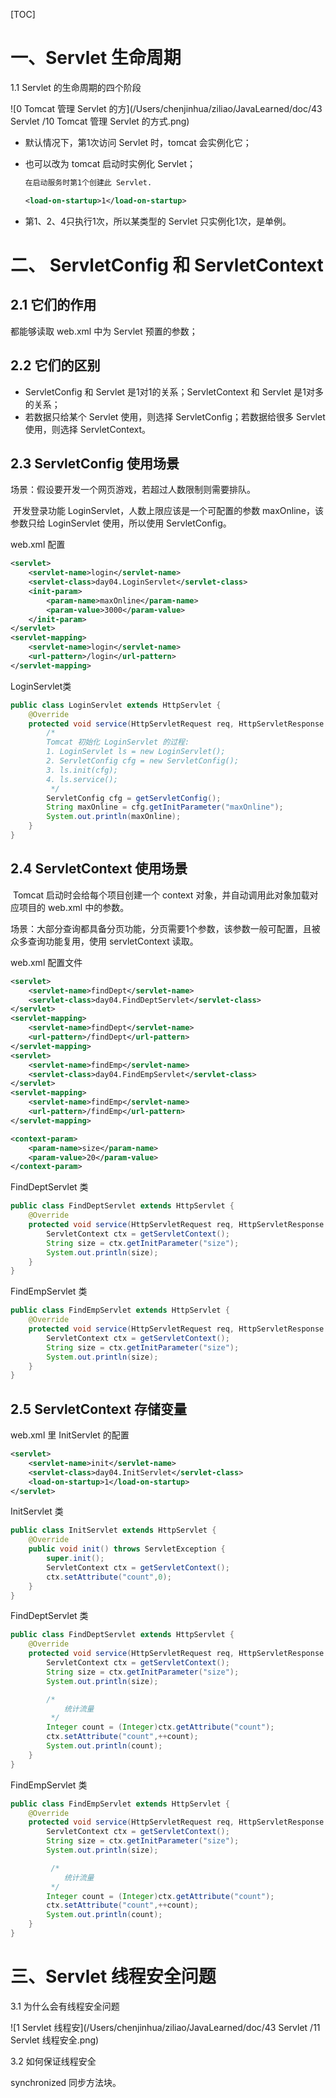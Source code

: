 [TOC]

# 一、Servlet 生命周期

1.1 Servlet 的生命周期的四个阶段

![0 Tomcat 管理 Servlet 的方](/Users/chenjinhua/ziliao/JavaLearned/doc/43 Servlet /10 Tomcat 管理 Servlet 的方式.png)

- 默认情况下，第1次访问 Servlet 时，tomcat 会实例化它；

- 也可以改为 tomcat 启动时实例化 Servlet；

  ```xml
  在启动服务时第1个创建此 Servlet.

  <load-on-startup>1</load-on-startup>
  ```


- 第1、2、4只执行1次，所以某类型的 Servlet 只实例化1次，是单例。



# 二、 ServletConfig 和 ServletContext

## 2.1 它们的作用

都能够读取 web.xml 中为 Servlet 预置的参数；

## 2.2 它们的区别

- ServletConfig 和 Servlet 是1对1的关系；ServletContext 和 Servlet 是1对多的关系；
- 若数据只给某个 Servlet 使用，则选择 ServletConfig；若数据给很多 Servlet 使用，则选择 ServletContext。

## 2.3 ServletConfig 使用场景

场景：假设要开发一个网页游戏，若超过人数限制则需要排队。

​	开发登录功能 LoginServlet，人数上限应该是一个可配置的参数 maxOnline，该参数只给 LoginServlet 使用，所以使用 ServletConfig。

web.xml 配置

```xml
<servlet>
    <servlet-name>login</servlet-name>
    <servlet-class>day04.LoginServlet</servlet-class>
    <init-param>
        <param-name>maxOnline</param-name>
        <param-value>3000</param-value>
    </init-param>
</servlet>
<servlet-mapping>
    <servlet-name>login</servlet-name>
    <url-pattern>/login</url-pattern>
</servlet-mapping>
```

LoginServlet类

``` java
public class LoginServlet extends HttpServlet {
    @Override
    protected void service(HttpServletRequest req, HttpServletResponse resp) throws ServletException, IOException {
        /*
        Tomcat 初始化 LoginServlet 的过程:
        1. LoginServlet ls = new LoginServlet();
        2. ServletConfig cfg = new ServletConfig();
        3. ls.init(cfg);
        4. ls.service();
         */
        ServletConfig cfg = getServletConfig();
        String maxOnline = cfg.getInitParameter("maxOnline");
        System.out.println(maxOnline);
    }
}
```

## 2.4 ServletContext 使用场景

​	Tomcat 启动时会给每个项目创建一个 context 对象，并自动调用此对象加载对应项目的 web.xml 中的参数。

场景：大部分查询都具备分页功能，分页需要1个参数，该参数一般可配置，且被众多查询功能复用，使用 servletContext 读取。

web.xml 配置文件

```xml
<servlet>
    <servlet-name>findDept</servlet-name>
    <servlet-class>day04.FindDeptServlet</servlet-class>
</servlet>
<servlet-mapping>
    <servlet-name>findDept</servlet-name>
    <url-pattern>/findDept</url-pattern>
</servlet-mapping>
<servlet>
    <servlet-name>findEmp</servlet-name>
    <servlet-class>day04.FindEmpServlet</servlet-class>
</servlet>
<servlet-mapping>
    <servlet-name>findEmp</servlet-name>
    <url-pattern>/findEmp</url-pattern>
</servlet-mapping>

<context-param>
    <param-name>size</param-name>
    <param-value>20</param-value>
</context-param>
```

FindDeptServlet 类

```java
public class FindDeptServlet extends HttpServlet {
    @Override
    protected void service(HttpServletRequest req, HttpServletResponse resp) throws ServletException, IOException {
        ServletContext ctx = getServletContext();
        String size = ctx.getInitParameter("size");
        System.out.println(size);
    }
}
```

FindEmpServlet 类

``` java
public class FindEmpServlet extends HttpServlet {
    @Override
    protected void service(HttpServletRequest req, HttpServletResponse resp) throws ServletException, IOException {
        ServletContext ctx = getServletContext();
        String size = ctx.getInitParameter("size");
        System.out.println(size);
    }
}
```



## 2.5 ServletContext 存储变量

web.xml 里 InitServlet 的配置

``` xml
<servlet>
    <servlet-name>init</servlet-name>
    <servlet-class>day04.InitServlet</servlet-class>
    <load-on-startup>1</load-on-startup>
</servlet>
```

InitServlet 类

``` java
public class InitServlet extends HttpServlet {
    @Override
    public void init() throws ServletException {
        super.init();
        ServletContext ctx = getServletContext();
        ctx.setAttribute("count",0);
    }
}
```

FindDeptServlet 类

```java
public class FindDeptServlet extends HttpServlet {
    @Override
    protected void service(HttpServletRequest req, HttpServletResponse resp) throws ServletException, IOException {
        ServletContext ctx = getServletContext();
        String size = ctx.getInitParameter("size");
        System.out.println(size);

        /*
            统计流量
         */
        Integer count = (Integer)ctx.getAttribute("count");
        ctx.setAttribute("count",++count);
        System.out.println(count);
    }
}
```

FindEmpServlet 类

``` java
public class FindEmpServlet extends HttpServlet {
    @Override
    protected void service(HttpServletRequest req, HttpServletResponse resp) throws ServletException, IOException {
        ServletContext ctx = getServletContext();
        String size = ctx.getInitParameter("size");
        System.out.println(size);

         /*
            统计流量
         */
        Integer count = (Integer)ctx.getAttribute("count");
        ctx.setAttribute("count",++count);
        System.out.println(count);
    }
}
```



# 三、Servlet 线程安全问题

3.1 为什么会有线程安全问题

![1 Servlet 线程安](/Users/chenjinhua/ziliao/JavaLearned/doc/43 Servlet /11 Servlet 线程安全.png)

3.2 如何保证线程安全

synchronized 同步方法块。

